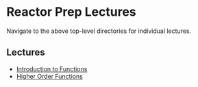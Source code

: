 # Reactor Prep Lectures

Navigate to the above top-level directories for individual lectures.

## Lectures

+ [Introduction to Functions](functions)
+ [Higher Order Functions](hofs)
